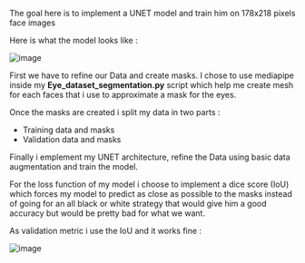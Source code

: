 The goal here is to implement a UNET model and train him on 178x218 pixels face images

Here is what the model looks like :

![image](https://github.com/Shifoue/Portfolio/assets/69169567/8eb8587b-0d9d-498c-9255-be0b518b7f7e)

First we have to refine our Data and create masks. I chose to use mediapipe inside my **Eye_dataset_segmentation.py** script which help me create mesh for each faces that i use to approximate a mask for the eyes.

Once the masks are created i split my data in two parts :
  - Training data and masks
  - Validation data and masks

Finally i emplement my UNET architecture, refine the Data using basic data augmentation and train the model.

For the loss function of my model i choose to implement a dice score (IoU) which forces my model to predict as close as possible to the masks instead of going for an all black or white strategy that would give him a good accuracy but would be pretty bad for what we want.

As validation metric i use the IoU and it works fine :

![image](https://github.com/Shifoue/Portfolio/assets/69169567/67614430-a71b-46a7-b3ad-2127fe637bfc)
